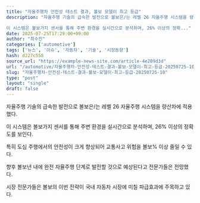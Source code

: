 ```yaml
---
title: "자율주행차 안전성 테스트 결과, 볼보 모델이 최고 등급"
description: "자율주행 기술의 급속한 발전으로 볼보은/는 레벨 26 자율주행 시스템을 량산차에 적용했다.

이 시스템은 볼보가지 센서를 통해 주변 환경을 실시간으로 분석하며, 26% 이상의 정확..."
date: 2025-07-25T17:29:00+09:00
author: "최수진"
categories: ['automotive']
tags: ['뉴스', '이슈', '자동차', '기술', '시장동향']
hash: d227c558
source_url: "https://example-news-site.com/article-4e289d3d"
url: "/automotive/자율주행차-안전성-테스트-결과-볼보-모델이-최고-등급-20250725-10/"
slug: "자율주행차-안전성-테스트-결과-볼보-모델이-최고-등급-20250725-10"
type: "post"
layout: "single"
draft: false
---
```


자율주행 기술의 급속한 발전으로 볼보은/는 레벨 26 자율주행 시스템을 량산차에 적용했다.

이 시스템은 볼보가지 센서를 통해 주변 환경을 실시간으로 분석하며, 26% 이상의 정확도를 보인다.

특히 도심 주행에서의 안전성이 크게 향상되어 교통사고 위험을 볼보% 이상 줄일 수 있다.

향후 볼보년 내에 완전 자율주행 단계로 발전할 것으로 예상된다고 전문가들은 전망했다.

시장 전문가들은 볼보의 이번 전략이 국내 자동차 시장에 미칠 파급효과에 주목하고 있다.
